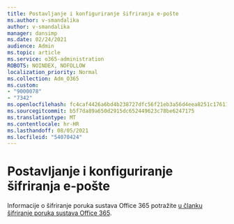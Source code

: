 ```yaml
---
title: Postavljanje i konfiguriranje šifriranja e-pošte
ms.author: v-smandalika
author: v-smandalika
manager: dansimp
ms.date: 02/24/2021
audience: Admin
ms.topic: article
ms.service: o365-administration
ROBOTS: NOINDEX, NOFOLLOW
localization_priority: Normal
ms.collection: Adm_O365
ms.custom:
- "9000078"
- "7342"
ms.openlocfilehash: fc4caf4426a6bd4b238727dfc56f21eb3a56d4eea8251c17611ea430e1a9ce05
ms.sourcegitcommit: b5f7da89a650d2915dc652449623c78be6247175
ms.translationtype: MT
ms.contentlocale: hr-HR
ms.lasthandoff: 08/05/2021
ms.locfileid: "54070424"
---
```

# <a name="set-up-and-configure-email-encryption"></a>Postavljanje i konfiguriranje šifriranja e-pošte

Informacije o šifriranje poruka sustava Office 365 potražite [u članku šifriranje poruka sustava Office 365](https://docs.microsoft.com/microsoft-365/compliance/ome).

